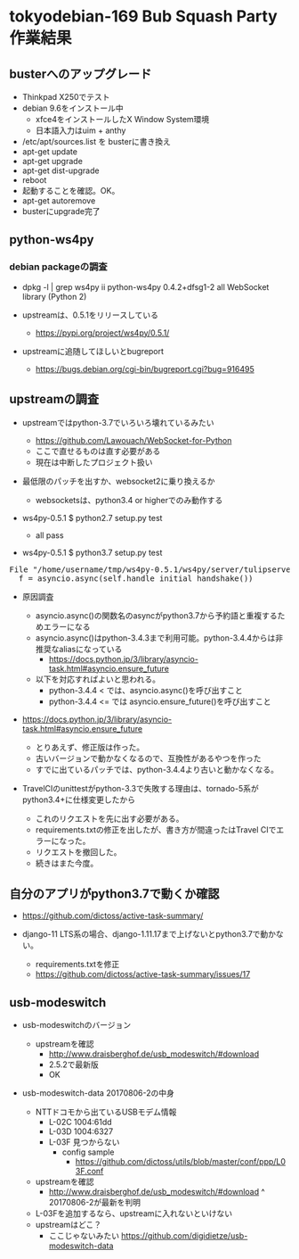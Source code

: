 # tokyodebian-169 Bub Squash Party 作業結果

## busterへのアップグレード

- Thinkpad X250でテスト
- debian 9.6をインストール中
  - xfce4をインストールしたX Window System環境
  - 日本語入力はuim + anthy
- /etc/apt/sources.list を busterに書き換え
- apt-get update
- apt-get upgrade
- apt-get dist-upgrade
- reboot
- 起動することを確認。OK。
- apt-get autoremove
- busterにupgrade完了

## python-ws4py

### debian packageの調査

- dpkg -l | grep ws4py
ii  python-ws4py                          0.4.2+dfsg1-2                         all          WebSocket library (Python 2)

- upstreamは、0.5.1をリリースしている
  - https://pypi.org/project/ws4py/0.5.1/

- upstreamに追随してほしいとbugreport
  - https://bugs.debian.org/cgi-bin/bugreport.cgi?bug=916495

## upstreamの調査

- upstreamではpython-3.7でいろいろ壊れているみたい
  - https://github.com/Lawouach/WebSocket-for-Python
  - ここで直せるものは直す必要がある
  - 現在は中断したプロジェクト扱い

- 最低限のパッチを出すか、websocket2に乗り換えるか
  - websocketsは、python3.4 or higherでのみ動作する

- ws4py-0.5.1 $ python2.7 setup.py test
  - all pass

- ws4py-0.5.1 $ python3.7 setup.py test

<pre>
File "/home/username/tmp/ws4py-0.5.1/ws4py/server/tulipserver.py", line 43
  f = asyncio.async(self.handle_initial_handshake())
</pre>

  - 原因調査
    - asyncio.async()の関数名のasyncがpython3.7から予約語と重複するためエラーになる
    - asyncio.async()はpython-3.4.3まで利用可能。python-3.4.4からは非推奨なaliasになっている
      - https://docs.python.jp/3/library/asyncio-task.html#asyncio.ensure_future
    - 以下を対応すればよいと思われる。
      - python-3.4.4 < では、asyncio.async()を呼び出すこと
      - python-3.4.4 <= では asyncio.ensure_future()を呼び出すこと

- https://docs.python.jp/3/library/asyncio-task.html#asyncio.ensure_future
  - とりあえず、修正版は作った。
  - 古いバージョンで動かなくなるので、互換性があるやつを作った
  - すでに出ているパッチでは、python-3.4.4より古いと動かなくなる。

- TravelCIのunittestがpython-3.3で失敗する理由は、tornado-5系がpython3.4+に仕様変更したから
  - これのリクエストを先に出す必要がある。
  - requirements.txtの修正を出したが、書き方が間違ったはTravel CIでエラーになった。
  - リクエストを撤回した。
  - 続きはまた今度。


## 自分のアプリがpython3.7で動くか確認

- https://github.com/dictoss/active-task-summary/

- django-11 LTS系の場合、django-1.11.17まで上げないとpython3.7で動かない。
  - requirements.txtを修正
  - https://github.com/dictoss/active-task-summary/issues/17

## usb-modeswitch

- usb-modeswitchのバージョン
  - upstreamを確認
    - http://www.draisberghof.de/usb_modeswitch/#download
    - 2.5.2で最新版
    - OK

- usb-modeswitch-data 20170806-2の中身
  - NTTドコモから出ているUSBモデム情報
    - L-02C 1004:61dd
    - L-03D 1004:6327
    - L-03F 見つからない
      - config sample
        - https://github.com/dictoss/utils/blob/master/conf/ppp/L03F.conf
  - upstreamを確認
    - http://www.draisberghof.de/usb_modeswitch/#download
    ^ 20170806-2が最新を判明
  - L-03Fを追加するなら、upstreamに入れないといけない
  - upstreamはどこ？
    - ここじゃないみたい https://github.com/digidietze/usb-modeswitch-data
